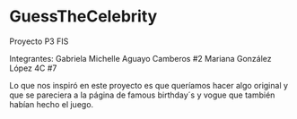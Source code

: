 # GuessTheCelebrity
Proyecto P3 FIS

Integrantes:
Gabriela Michelle Aguayo Camberos #2
Mariana González López 4C #7

Lo que nos inspiró en este proyecto es que queríamos hacer algo original y que se pareciera a la página de famous birthday´s y vogue que también habían hecho el juego. 
